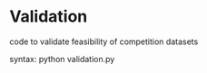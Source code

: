 # Validation
code to validate feasibility of competition datasets

syntax:
python validation.py <raw> <con> <inl> <mon> <sub>
